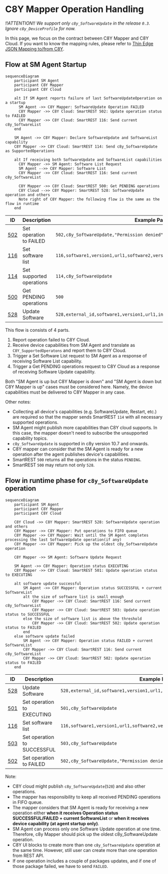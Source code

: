 # C8Y Mapper Operation Handling

*!!ATTENTION!! We support only `c8y_SoftwareUpdate` in the release `0.3`. 
Ignore `c8y_DeviceProfile` for now.*

In this page, we focus on the contract between C8Y Mapper and C8Y Cloud. 
If you want to know the mapping rules, 
please refer to [Thin Edge JSON Mapping to/from C8Y](./thin-edge-json-mapping-to-from-c8y.md).

## Flow at SM Agent Startup

```mermaid
sequenceDiagram
    participant SM Agent
    participant C8Y Mapper
    participant C8Y Cloud

    alt If SM Agent reports failure of last SoftwareUpdateOperation on a startup
      SM Agent ->> C8Y Mapper: SoftwareUpdate Operation FAILED
      C8Y Mapper ->> C8Y Cloud: SmartREST 502: Update operation status to FAILED
      C8Y Mapper ->> C8Y Cloud: SmartREST 116: Send current c8y_SoftwareList
    end

    SM Agent ->> C8Y Mapper: Declare SoftwareUpdate and SoftwareList capability
    C8Y Mapper ->> C8Y Cloud: SmartREST 114: Send c8y_SoftwareUpdate as SupportedOperations
    
    alt If receiving both SoftwareUpdate and SoftwareList capabilities
      C8Y Mapper ->> SM Agent: Software List Request
      SM Agent -->> C8Y Mapper: Software List
      C8Y Mapper ->> C8Y Cloud: SmartREST 116: Send current c8y_SoftwareList
      
      C8Y Mapper ->> C8Y Cloud: SmartREST 500: Get PENDING operations
      C8Y Cloud -->> C8Y Mapper: SmartREST 528: SoftwareUpdate operation and others
      Note right of C8Y Mapper: the following flow is the same as the flow in runtime
    end
```

|ID|Description|Example Payload|Type|
|---|---|---|---|
|[502](https://cumulocity.com/guides/device-sdk/mqtt/#a-name502set-operation-to-failed-502a)|Set operation to FAILED|`502,c8y_SoftwareUpdate,"Permission denied"`|Publish|
|[116](https://cumulocity.com/guides/device-sdk/mqtt/#a-name116set-software-list-116a)|Set software list|`116,software1,version1,url1,software2,version2,url2`|Publish|
|[114](https://cumulocity.com/guides/device-sdk/mqtt/#a-name114set-supported-operations-114a)|Set supported operations|`114,c8y_SoftwareUpdate`|Publish|
|[500](https://cumulocity.com/guides/device-sdk/mqtt/#a-name500get-pending-operations-500a)|Get PENDING operations|`500`|Publish|
|[528](https://cumulocity.com/guides/device-sdk/mqtt/#a-name528update-software-528a)|Update Software|`528,external_id,software1,version1,url1,install,software2,version2,url2,delete`|Subscribe|

This flow is consists of 4 parts.
1. Report operation failed to C8Y Cloud.
2. Receive device capabilities from SM Agent and translate as `C8Y_SupportedOperatons` and report them to C8Y Cloud.
3. Trigger a Set Software List request to SM Agent as a response of receiving Software List capability. 
4. Trigger a Get PENDING operations request to C8Y Cloud as a response of receiving Software Update capability.

Both "SM Agent is up but C8Y Mapper is down" and "SM Agent is down but C8Y Mapper is up" cases must be considered here.
Namely, the device capabilities must be delivered to C8Y Mapper in any case.

Other notes:
- Collecting all device's capabilities (e.g. SoftwareUpdate, Restart, etc.) are required 
  so that the mapper sends SmartREST `114` with all necessary supported operations.
- SM Agent might publish more capabilities than C8Y cloud supports. 
  In this case, the mapper doesn't need to subscribe the unsupported capability topics.
- `c8y_SoftwareUpdate` is supported in c8y version 10.7 and onwards.
- C8Y mapper can consider that the SM Agent is ready for a new operation 
  after the agent publishes device's capabilities.
- SmartREST `500` returns all the operations in the status `PENDING`.
- SmartREST `500` may return not only `528`.

## Flow in runtime phase for `c8y_SoftwareUpdate` operation

```mermaid
sequenceDiagram
    participant SM Agent
    participant C8Y Mapper
    participant C8Y Cloud
    
    C8Y Cloud ->> C8Y Mapper: SmartREST 528: SoftwareUpdate operation and others
    C8Y Mapper ->> C8Y Mapper: Put operations to FIFO queue
    C8Y Mapper ->> C8Y Mapper: Wait until the SM Agent completes processing the last SoftwareUpdate operation(if any)
    C8Y Mapper ->> C8Y Mapper: Pick up the oldest c8y_SoftwareUpdate operation

    C8Y Mapper ->> SM Agent: Software Update Request
    
    SM Agent ->> C8Y Mapper: Operation status EXECUTING
    C8Y Mapper ->> C8Y Cloud: SmartREST 501: Update operation status to EXECUTING
        
    alt software update successful
        SM Agent ->> C8Y Mapper: Operation status SUCCESSFUL + current SoftwareList
        alt the size of software list is small enough
            C8Y Mapper ->> C8Y Cloud: SmartREST 116: Send current c8y_SoftwareList
            C8Y Mapper ->> C8Y Cloud: SmartREST 503: Update operation status to SUCCESSFUL
        else the size of software list is above the threshold 
            C8Y Mapper ->> C8Y Cloud: SmartREST 502: Update operation status to FAILED
        end
    else software update failed
        SM Agent ->> C8Y Mapper: Operation status FAILED + current SoftwareList
        C8Y Mapper ->> C8Y Cloud: SmartREST 116: Send current c8y_SoftwareList
        C8Y Mapper ->> C8Y Cloud: SmartREST 502: Update operation status to FAILED
    end
```

|ID|Description|Example Payload|Type|
|---|---|---|---|
|[528](https://cumulocity.com/guides/device-sdk/mqtt/#a-name528update-software-528a)|Update Software|`528,external_id,software1,version1,url1,install,software2,version2,url2,delete`|Subscribe|
|[501](https://cumulocity.com/guides/device-sdk/mqtt/#a-name501set-operation-to-executing-501a)|Set operation to EXECUTING|`501,c8y_SoftwareUpdate`|Publish|
|[116](https://cumulocity.com/guides/device-sdk/mqtt/#a-name116set-software-list-116a)|Set software list|`116,software1,version1,url1,software2,version2,url2`|Publish|
|[503](https://cumulocity.com/guides/device-sdk/mqtt/#a-name503set-operation-to-successful-503a)|Set operation to SUCCESSFUL|`503,c8y_SoftwareUpdate`|Publish|
|[502](https://cumulocity.com/guides/device-sdk/mqtt/#a-name502set-operation-to-failed-502a)|Set operation to FAILED|`502,c8y_SoftwareUpdate,"Permission denied"`|Publish|

Note:
- C8Y cloud might publish `c8y_SoftwareUpdate`(`528`) and also other operations.
- The mapper has responsibility to keep all received PENDING operations in FIFO queue.
- The mapper considers that SM Agent is ready for receiving a new operation 
  either **when it receives Operation status SUCCESSFUL/FAILED + current SoftwareList** 
  or **when it receives device capability (at agent startup only)**.
- SM Agent can process only one Software Update operation at one time. 
  Therefore, c8y Mapper should pick up the oldest c8y_SoftwareUpdate operation.
- C8Y UI blocks to create more than one `c8y_SoftwareUpdate` operation at the same time. 
  However, still user can create more than one operation from REST API.
- If one operation includes a couple of packages updates, and if one of those package failed, 
  we have to send `FAILED`.
